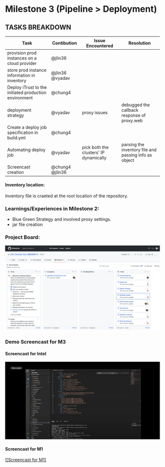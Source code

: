 # Milestone 3 (Pipeline > Deployment)

## TASKS BREAKDOWN
| Task | Contibution| Issue Encountered | Resolution |
| --- | --- | --- | --- |
| provision prod instances on a cloud provider | @jlin36 |  |  |
| store prod instance information in inventory  | @jlin36 @vyadav | | |
| Deploy iTrust to the initiated production environment | @chung4 | |  |
| deployment strategy  | @vyadav | proxy issues | debugged the callback response of proxy.web |
| Create a deploy job specification in build.yml | @chung4 | | |
| Automating deploy job | @vyadav | pick both the clusters' IP dynamically | parsing the inventory file and passing info as object |
| Screencast creation | @chung4 @jlin36 | | |

#### Inventory location:
Inventory file is craeted at the root location of the repository.

### Learnings/Experiences in Milestone 2:
- Blue Green Strategy and involved proxy settings. 
- jar file creation

### Project Board:
![GitHub Project Board Screenshot](/resources/M3-Project-Board.png)

### Demo Screencast for M3
#### Screencast for Intel
[![Intel Demo](./static/Intel_M2_demo.png)](https://drive.google.com/file/d/1o2w0zNTCrzZYrTynKwT823wmWi3IahaS/view?usp=sharing "Intel Demo")<br/>
#### Screencast for M1
[![Screencast for M1]]()

